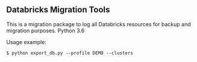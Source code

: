 ## Databricks Migration Tools

This is a migration package to log all Databricks resources for backup and migration purposes. 
Python 3.6

Usage example:
```
$ python export_db.py --profile DEMO --clusters
```

